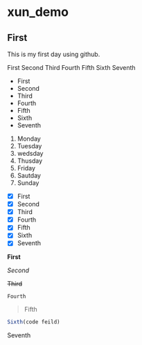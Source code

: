 # xun_demo
## First

This is my first day using github.

First
Second
Third
Fourth
Fifth
Sixth
Seventh

- First
- Second
- Third
- Fourth
- Fifth
- Sixth
- Seventh

1. Monday
2. Tuesday
3. wedsday
4. Thusday
5. Friday
6. Sautday
7. Sunday

- [x] First
- [x] Second
- [x] Third
- [x] Fourth
- [x] Fifth
- [x] Sixth
- [x] Seventh

**First**

*Second*

~~Third~~

`Fourth`

>Fifth
``` js
Sixth(code feild)
```
Seventh
